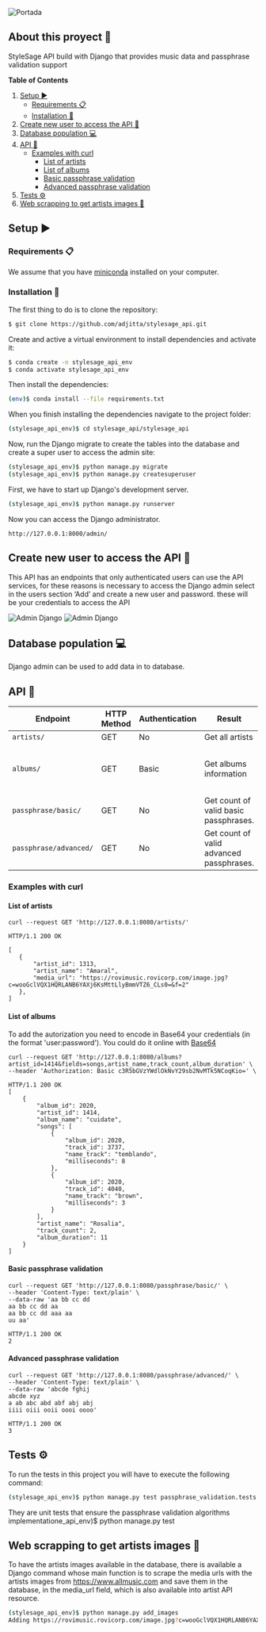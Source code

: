 ![Portada](/screenshots/portada.png)

## About this proyect 💬
StyleSage API build with Django that provides music data and passphrase validation support

**Table of Contents**
1. [Setup :arrow_forward:](#Setup)
   * [Requirements 📋](#requirements)
   * [Installation 🔧](#installation)
2. [Create new user to access the API 📝](#create-new-user-to-access-the-API)
3. [Database population :computer:](#data-base-population)
4. [API :page_with_curl:](#API)
   * [Examples with curl](#example-with-curl)
      * [List of artists](#list-of-artists)
      * [List of albums](#list-of-albums)
      * [Basic passphrase validation](#basic-passphrase-validation)
      * [Advanced passphrase validation](#advanced-passphrase-validation)
5. [Tests ⚙](#Tests)
6. [Web scrapping to get artists images :robot:](#web-scraping-to-get-artists-images)
   
## Setup :arrow_forward:

### Requirements 📋
We assume that you have [miniconda](https://docs.conda.io/en/latest/miniconda.html) installed on your computer.

### Installation 🔧
The first thing to do is to clone the repository:
```sh
$ git clone https://github.com/adjitta/stylesage_api.git
```
Create and active a virtual environment to install dependencies and activate it:
```sh
$ conda create -n stylesage_api_env
$ conda activate stylesage_api_env
```
Then install the dependencies:
```sh
(env)$ conda install --file requirements.txt
```  
When you finish installing the dependencies navigate to the project folder: 
```sh
(stylesage_api_env)$ cd stylesage_api/stylesage_api
``` 
Now, run the Django migrate to create the tables into the database and create a super user to access the admin site:
```sh
(stylesage_api_env)$ python manage.py migrate
(stylesage_api_env)$ python manage.py createsuperuser
``` 
First, we have to start up Django's development server.
``` sh
(stylesage_api_env)$ python manage.py runserver
```

Now you can access the Django administrator.
```
http://127.0.0.1:8000/admin/ 
```

## Create new user to access the API 📝
This API has an endpoints that only authenticated users can use the API services, for these reasons is necessary to access the Django admin select in the users section ‘Add’ and create a new user and password. these will be your credentials to access the API

![Admin Django](/screenshots/image.png)
![Admin Django](/screenshots/image2.png)

## Database population :computer:
Django admin can be used to add data in to database.

## API :page_with_curl:
Endpoint |HTTP Method | Authentication | Result | Filters (Optional) | Fields (Optional)
-- | -- |-- |-- |-- |--
`artists/` | GET | No | Get all artists
`albums/` | GET | Basic | Get albums information | `artist_id` |`songs`<br />`artist_name`<br />`track_count`<br />`album_duration`<br />`longest_track_duration`<br />`shortest_track_duration`
`passphrase/basic/ `| GET | No | Get count of valid basic passphrases.
`passphrase/advanced/ ` | GET | No |Get count of valid advanced passphrases.

### Examples with curl

#### List of artists
```
curl --request GET 'http://127.0.0.1:8080/artists/'
```

```
HTTP/1.1 200 OK

[
   {
       "artist_id": 1313,
       "artist_name": "Amaral",
       "media_url": "https://rovimusic.rovicorp.com/image.jpg?c=wooGclVQX1HQRLANB6YAXj6KsMttLlyBmmVTZ6_CLs0=&f=2"
   },
]
```

#### List of albums
To add the autorization you need to encode in Base64 your credentials (in the format 'user:password'). You could do it online with [Base64](https://www.base64encode.org/)
```
curl --request GET 'http://127.0.0.1:8080/albums?artist_id=1414&fields=songs,artist_name,track_count,album_duration' \
--header 'Authorization: Basic c3R5bGVzYWdlOkNvY29sb2NvMTk5NCoqKio=' \
```

```
HTTP/1.1 200 OK
[
    {
        "album_id": 2020,
        "artist_id": 1414,
        "album_name": "cuidate",
        "songs": [
            {
                "album_id": 2020,
                "track_id": 3737,
                "name_track": "temblando",
                "milliseconds": 8
            },
            {
                "album_id": 2020,
                "track_id": 4040,
                "name_track": "brown",
                "milliseconds": 3
            }
        ],
        "artist_name": "Rosalia",
        "track_count": 2,
        "album_duration": 11
    }
]
```

#### Basic passphrase validation

```
curl --request GET 'http://127.0.0.1:8080/passphrase/basic/' \
--header 'Content-Type: text/plain' \
--data-raw 'aa bb cc dd
aa bb cc dd aa
aa bb cc dd aaa aa
uu aa'
```

```
HTTP/1.1 200 OK
2
```

#### Advanced passphrase validation

```
curl --request GET 'http://127.0.0.1:8080/passphrase/advanced/' \
--header 'Content-Type: text/plain' \
--data-raw 'abcde fghij
abcde xyz
a ab abc abd abf abj abj
iiii oiii ooii oooi oooo'
```

```
HTTP/1.1 200 OK
3
```

## Tests ⚙
To run the tests in this project you will have to execute the following command:
```sh
(stylesage_api_env)$ python manage.py test passphrase_validation.tests
```
They are unit tests that ensure the passphrase validation algorithms implementatione_api_env)$ python manage.py test

## Web scrapping to get artists images :robot:
To have the artists images available in the database, there is available a Django command whose main function is to scrape the media urls with the artists images from https://www.allmusic.com and save them in the database, in the media_url field, which is also available into artist API resource.
```sh
(stylesage_api_env)$ python manage.py add_images
Adding https://rovimusic.rovicorp.com/image.jpg?c=wooGclVQX1HQRLANB6YAXj6KsMttLlyBmmVTZ6_CLs0=&f=4 to Amaral
```


